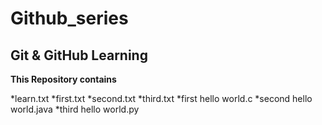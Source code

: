 # Github_series
## Git & GitHub Learning

**This Repository contains**

   *learn.txt
   *first.txt
   *second.txt
   *third.txt
   *first hello world.c
   *second hello world.java
   *third hello world.py
   
   


   
   
